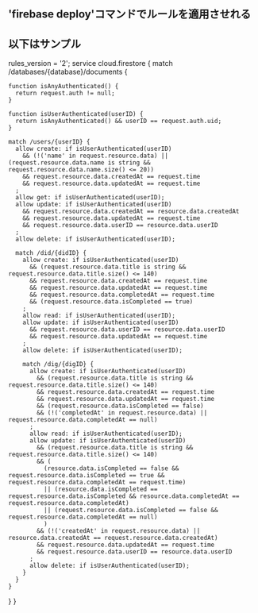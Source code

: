 ## 'firebase deploy'コマンドでルールを適用させれる
## 以下はサンプル

rules_version = '2';
service cloud.firestore {
  match /databases/{database}/documents {
    
    function isAnyAuthenticated() {
      return request.auth != null;
    }

    function isUserAuthenticated(userID) {
      return isAnyAuthenticated() && userID == request.auth.uid;
    }

    match /users/{userID} {
      allow create: if isUserAuthenticated(userID)
        && (!('name' in request.resource.data) || (request.resource.data.name is string && request.resource.data.name.size() <= 20))
        && request.resource.data.createdAt == request.time
        && request.resource.data.updatedAt == request.time
      ;
      allow get: if isUserAuthenticated(userID);
      allow update: if isUserAuthenticated(userID)
        && request.resource.data.createdAt == resource.data.createdAt
        && request.resource.data.updatedAt == request.time
        && request.resource.data.userID == resource.data.userID
      ;
      allow delete: if isUserAuthenticated(userID);
  
      match /did/{didID} {
        allow create: if isUserAuthenticated(userID)
          && (request.resource.data.title is string && request.resource.data.title.size() <= 140)
          && request.resource.data.createdAt == request.time
          && request.resource.data.updatedAt == request.time
          && request.resource.data.completedAt == request.time
          && (request.resource.data.isCompleted == true)
        ;
        allow read: if isUserAuthenticated(userID);
        allow update: if isUserAuthenticated(userID)
          && request.resource.data.userID == resource.data.userID
          && request.resource.data.updatedAt == request.time
        ;
        allow delete: if isUserAuthenticated(userID);

        match /dig/{digID} {
          allow create: if isUserAuthenticated(userID)
            && (request.resource.data.title is string && request.resource.data.title.size() <= 140)
            && request.resource.data.createdAt == request.time
            && request.resource.data.updatedAt == request.time
            && (request.resource.data.isCompleted == false)
            && (!('completedAt' in request.resource.data) || request.resource.data.completedAt == null)
          ;
          allow read: if isUserAuthenticated(userID);
          allow update: if isUserAuthenticated(userID)
            && (request.resource.data.title is string && request.resource.data.title.size() <= 140)
            && (
              (resource.data.isCompleted == false && request.resource.data.isCompleted == true && request.resource.data.completedAt == request.time)
              || (resource.data.isCompleted == request.resource.data.isCompleted && resource.data.completedAt == request.resource.data.completedAt)
              || (request.resource.data.isCompleted == false && request.resource.data.completedAt == null)
              )
            && (!('createdAt' in request.resource.data) || resource.data.createdAt == request.resource.data.createdAt)
            && request.resource.data.updatedAt == request.time
            && request.resource.data.userID == resource.data.userID
          ;
          allow delete: if isUserAuthenticated(userID);
        }
      }
    }
  }
}